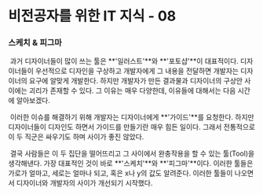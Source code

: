 # 비전공자를 위한 IT 지식 - 08



### 스케치 & 피그마

​	과거 디자이너들이 많이 쓰는 툴은 **'일러스트'**와 **'포토샵'**이 대표적이다. 디자이너들이 우선적으로 디자인을 구상하고 개발자에게 그 내용을 전달하면 개발자는 디자이너의 요구에 알맞게 개발한다. 하지만 개발자가 만든 결과물과 디자이너의 구상안 사이에는 괴리가 존재할 수 있다. 그 이유는 매우 다양한데, 이유들에 대해서는 다음 시간에 알아보겠다.

​	이러한 이슈를 해결하기 위해 개발자는 디자이너에게 **'가이드'**를 요청한다. 하지만 디자이너들이 디자인도 하면서 가이드를 만들기란 매우 힘든 일이다. 그래서 전통적으로 이 두 직군은 싸우기도 하며 사이가 좋진 않았다.

​	결국 사람들은 이 두 집단을 떨어뜨리고 그 사이에서 완충작용을 할 수 있는 툴(Tool)을 생각해낸다. 가장 대표적인 것이 바로 **'스케치'**와 **'피그마'**이다. 이러한 툴들은 가로가 얼마고, 세로는 얼마나 되고, 혹은 x나 y의 값도 알려준다. 이러한 툴들이 나오면서 디자이너와 개발자의 사이가 개선되기 시작했다.
